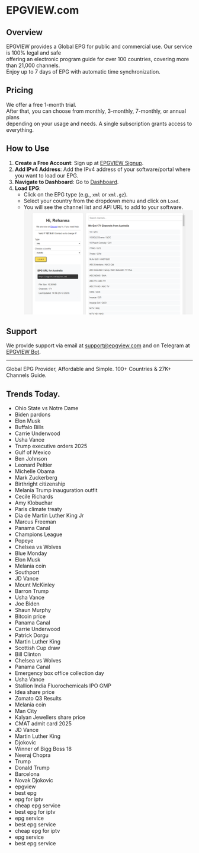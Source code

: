 # EPGVIEW.com



## Overview
EPGVIEW provides a Global EPG for public and commercial use. Our service is 100% legal and safe\
offering an electronic program guide for over 100 countries, covering more than 21,000 channels.\
Enjoy up to 7 days of EPG with automatic time synchronization.

## Pricing
We offer a free 1-month trial. \
After that, you can choose from monthly, 3-monthly, 7-monthly, or annual plans \
depending on your usage and needs. A single subscription grants access to everything.

## How to Use
1. **Create a Free Account**: Sign up at [EPGVIEW Signup](https://epgview.com/signup.php).
2. **Add IPv4 Address**: Add the IPv4 address of your software/portal where you want to load our EPG.
3. **Navigate to Dashboard**: Go to [Dashboard](https://epgview.com/dashboard.php).
4. **Load EPG**:
   - Click on the EPG type (e.g., `xml` or `xml.gz`).
   - Select your country from the dropdown menu and click on `Load`.
   - You will see the channel list and API URL to add to your software.
![EPGVIEW](img/dashboard.png)
## Support
We provide support via email at [support@epgview.com](mailto:support@epgview.com) and on Telegram at [EPGVIEW Bot](https://t.me/epgview_bot).

---

Global EPG Provider, Affordable and Simple. 100+ Countries & 27K+ Channels Guide.

## Trends Today.

- Ohio State vs Notre Dame
- Biden pardons
- Elon Musk
- Buffalo Bills
- Carrie Underwood
- Usha Vance
- Trump executive orders 2025
- Gulf of Mexico
- Ben Johnson
- Leonard Peltier
- Michelle Obama
- Mark Zuckerberg
- Birthright citizenship
- Melania Trump inauguration outfit
- Cecile Richards
- Amy Klobuchar
- Paris climate treaty
- Día de Martin Luther King Jr
- Marcus Freeman
- Panama Canal
- Champions League
- Popeye
- Chelsea vs Wolves
- Blue Monday
- Elon Musk
- Melania coin
- Southport
- JD Vance
- Mount McKinley
- Barron Trump
- Usha Vance
- Joe Biden
- Shaun Murphy
- Bitcoin price
- Panama Canal
- Carrie Underwood
- Patrick Dorgu
- Martin Luther King
- Scottish Cup draw
- Bill Clinton
- Chelsea vs Wolves
- Panama Canal
- Emergency box office collection day
- Usha Vance
- Stallion India Fluorochemicals IPO GMP
- Idea share price
- Zomato Q3 Results
- Melania coin
- Man City
- Kalyan Jewellers share price
- CMAT admit card 2025
- JD Vance
- Martin Luther King
- Djokovic
- Winner of Bigg Boss 18
- Neeraj Chopra
- Trump
- Donald Trump
- Barcelona
- Novak Djokovic
- epgview
- best epg
- epg for iptv
- cheap epg service
- best epg for iptv
- epg service
- best epg service
- cheap epg for iptv
- epg service
- best epg service
